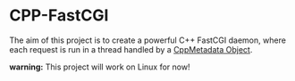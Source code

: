 # CPP-FastCGI

The aim of this project is to create a powerful C++ FastCGI daemon, where each request is run in a thread handled by a [CppMetadata Object](https://github.com/XamanSoft/CPP-Metadata).

**warning:** This project will work on Linux for now!